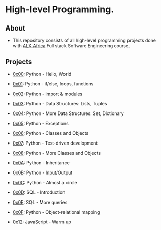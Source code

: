 # High-level Programming.

## About

- This repository consists of all high-level programming projects done with [ALX Africa](https://www.alxafrica.com/) Full stack Software Engineering course.

## Projects

- [0x00](./0x00-python-hello_world): Python - Hello, World

- [0x01](./0x01-python-if_else_loops_functions): Python - if/else, loops, functions

- [0x02](./0x02-python-import_modules): Python - import & modules

- [0x03](./0x03-python-data_structures): Python - Data Structures: Lists, Tuples

- [0x04](./0x04-python-more_data_structures): Python - More Data Structures: Set, Dictionary

- [0x05](./0x05-python-exceptions): Python - Exceptions

- [0x06](./0x06-python-classes): Python - Classes and Objects

- [0x07](./0x07-python-test_driven_development): Python - Test-driven development

- [0x08](./0x08-python-more_classes): Python - More Classes and Objects

- [0x0A](./0x0A-python-inheritance): Python - Inheritance

- [0x0B](./0x0B-python-input_output): Python - Input/Output

- [0x0C](./0x0C-python-almost_a_circle): Python - Almost a circle

- [0x0D](./0x0D-SQL_introduction): SQL - Introduction

- [0x0E](./0x0E-SQL_more_queries): SQL - More queries

- [0x0F](./0x0F-python-object_relational_mapping): Python - Object-relational mapping

- [0x12](./0x12-javascript-warm_up): JavaScript - Warm up
